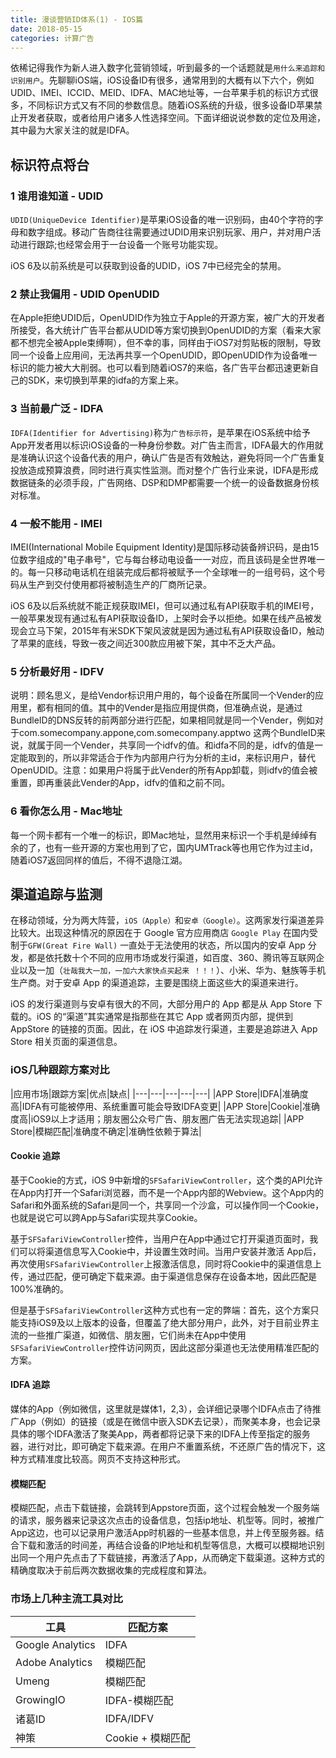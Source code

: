 ```yaml
---
title: 漫谈营销ID体系(1) - IOS篇
date: 2018-05-15
categories: 计算广告
---
```


依稀记得我作为新人进入数字化营销领域，听到最多的一个话题就是`用什么来追踪和识别用户`。先聊聊iOS端，iOS设备ID有很多，通常用到的大概有以下六个，例如UDID、IMEI、ICCID、MEID、IDFA、MAC地址等，一台苹果手机的标识方式很多，不同标识方式又有不同的参数信息。随着iOS系统的升级，很多设备ID苹果禁止开发者获取，或者给用户诸多人性选择空间。下面详细说说参数的定位及用途，其中最为大家关注的就是IDFA。

<!--more-->


## 标识符点将台


### 1 谁用谁知道 - UDID   

`UDID(UniqueDevice Identifier)`是苹果iOS设备的唯一识别码，由40个字符的字母和数字组成。移动广告商往往需要通过UDID用来识别玩家、用户，并对用户活动进行跟踪;也经常会用于一台设备一个账号功能实现。

iOS 6及以前系统是可以获取到设备的UDID，iOS 7中已经完全的禁用。


### 2 禁止我偏用 - UDID OpenUDID
在Apple拒绝UDID后，OpenUDID作为独立于Apple的开源方案，被广大的开发者所接受，各大统计广告平台都从UDID等方案切换到OpenUDID的方案（看来大家都不想完全被Apple束缚啊），但不幸的事，同样由于iOS7对剪贴板的限制，导致同一个设备上应用间，无法再共享一个OpenUDID，即OpenUDID作为设备唯一标识的能力被大大削弱。也可以看到随着iOS7的来临，各广告平台都迅速更新自己的SDK，来切换到苹果的idfa的方案上来。

 
### 3 当前最广泛 - IDFA  

`IDFA(Identifier for Advertising)`称为`广告标示符`，是苹果在iOS系统中给予App开发者用以标识iOS设备的一种身份参数。对广告主而言，IDFA最大的作用就是准确认识这个设备代表的用户，确认广告是否有效触达，避免将同一个广告重复投放造成预算浪费，同时进行真实性监测。而对整个广告行业来说，IDFA是形成数据链条的必须手段，广告网络、DSP和DMP都需要一个统一的设备数据身份核对标准。

### 4 一般不能用 - IMEI

IMEI(International Mobile Equipment Identity)是国际移动装备辨识码，是由15位数字组成的"电子串号"，它与每台移动电设备一一对应，而且该码是全世界唯一的。每一只移动电话机在组装完成后都将被赋予一个全球唯一的一组号码，这个号码从生产到交付使用都将被制造生产的厂商所记录。

iOS 6及以后系统就不能正规获取IMEI，但可以通过私有API获取手机的IMEI号，一般苹果发现有通过私有API获取设备ID，上架时会予以拒绝。如果在线产品被发现会立马下架，2015年有米SDK下架风波就是因为通过私有API获取设备ID，触动了苹果的底线，导致一夜之间近300款应用被下架，其中不乏大产品。

  
### 5 分析最好用 - IDFV

说明：顾名思义，是给Vendor标识用户用的，每个设备在所属同一个Vender的应用里，都有相同的值。其中的Vender是指应用提供商，但准确点说，是通过BundleID的DNS反转的前两部分进行匹配，如果相同就是同一个Vender，例如对于com.somecompany.appone,com.somecompany.apptwo 这两个BundleID来说，就属于同一个Vender，共享同一个idfv的值。和idfa不同的是，idfv的值是一定能取到的，所以非常适合于作为内部用户行为分析的主id，来标识用户，替代OpenUDID。注意：如果用户将属于此Vender的所有App卸载，则idfv的值会被重置，即再重装此Vender的App，idfv的值和之前不同。

### 6 看你怎么用 - Mac地址
每一个网卡都有一个唯一的标识，即Mac地址，显然用来标识一个手机是绰绰有余的了，也有一些开源的方案也用到了它，国内UMTrack等也用它作为过主id，随着iOS7返回同样的值后，不得不退隐江湖。

## 渠道追踪与监测

在移动领域，分为两大阵营，`iOS（Apple）`和`安卓（Google）`。这两家发行渠道差异比较大。出现这种情况的原因在于 Google 官方应用商店 `Google Play` 在国内受制于`GFW(Great Fire Wall)` 一直处于无法使用的状态，所以国内的安卓 App 分发，都是依托数十个不同的应用市场或发行渠道，如百度、360、腾讯等互联网企业以及一加（`壮哉我大一加，一加六大家快点买起来 ！！！`）、小米、华为、魅族等手机生产商。对于安卓 App 的渠道追踪，主要是围绕上面这些大的渠道来进行。

iOS 的发行渠道则与安卓有很大的不同，大部分用户的 App 都是从 App Store 下载的。iOS 的“渠道”其实通常是指那些在其它 App 或者网页内部，提供到 AppStore 的链接的页面。因此，在 iOS 中追踪发行渠道，主要是追踪进入 App Store 相关页面的渠道信息。

### iOS几种跟踪方案对比

|应用市场|跟踪方案|优点|缺点|
|---|---|---|---|---|
|APP Store|IDFA|准确度高|IDFA有可能被停用、系统重置可能会导致IDFA变更|
|APP Store|Cookie|准确度高|iOS9以上才适用；朋友圈公众号广告、朋友圈广告无法实现追踪|
|APP Store|模糊匹配|准确度不确定|准确性依赖于算法|

#### Cookie 追踪

基于Cookie的方式，iOS 9中新增的`SFSafariViewController`，这个类的API允许在App内打开一个Safari浏览器，而不是一个App内部的Webview。这个App内的Safari和外面系统的Safari是同一个，共享同一个沙盒，可以操作同一个Cookie，也就是说它可以跨App与Safari实现共享Cookie。

基于`SFSafariViewController`控件，当用户在App中通过它打开渠道页面时，我们可以将渠道信息写入Cookie中，并设置生效时间。当用户安装并激活 App后，再次使用`SFSafariViewController`上报激活信息，同时将Cookie中的渠道信息上传，通过匹配，便可确定下载来源。由于渠道信息保存在设备本地，因此匹配是100%准确的。

但是基于`SFSafariViewController`这种方式也有一定的弊端：首先，这个方案只能支持iOS9及以上版本的设备，但覆盖了绝大部分用户，此外，对于目前业界主流的一些推广渠道，如微信、朋友圈，它们尚未在App中使用`SFSafariViewController`控件访问网页，因此这部分渠道也无法使用精准匹配的方案。

#### IDFA 追踪

媒体的App（例如微信，这里就是媒体1，2,3），会详细记录哪个IDFA点击了待推广App（例如）的链接（或是在微信中嵌入SDK去记录），而聚美本身，也会记录具体的哪个IDFA激活了聚美App，两者都将记录下来的IDFA上传至指定的服务器，进行对比，即可确定下载来源。在用户不重置系统，不还原广告的情况下，这种方式精准度比较高。网页不支持这种形式。

#### 模糊匹配


模糊匹配，点击下载链接，会跳转到Appstore页面，这个过程会触发一个服务端的请求，服务器来记录这次点击的设备信息，包括ip地址、机型等。同时，被推广App这边，也可以记录用户激活App时机器的一些基本信息，并上传至服务器。结合下载和激活的时间差，再结合设备的IP地址和机型等信息，大概可以模糊地识别出同一个用户先点击了下载链接，再激活了App，从而确定下载渠道。这种方式的精确度取决于前后两次数据收集的完成程度和算法。


### 市场上几种主流工具对比

|工具|匹配方案|
|---|---|
|Google Analytics|IDFA|
|Adobe Analytics|模糊匹配|
|Umeng| 模糊匹配 |
|GrowingIO|IDFA-模糊匹配|
|诸葛ID|IDFA/IDFV|
|神策|Cookie + 模糊匹配|




